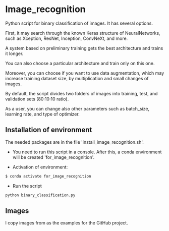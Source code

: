 # Image_recognition

Python script for binary classification of images. It has several options. 

First, it may search through the known Keras structure of NeuralNetworks, such as Xception, ResNet, Inception, ConvNeXt, and more. 

A system based on preliminary training gets the best architecture and trains it longer. 

You can also choose a particular architecture and train only on this one.

Moreover, you can choose if you want to use data augmentation, which may increase training dataset size, by multiplication and small changes of images.

By default, the script divides two folders of images into training, test, and validation sets (80:10:10 ratio).

As a user, you can change also other parameters such as batch_size, learning rate, and type of optimizer. 


## Installation of environment

The needed packages are in the file 'install_image_recognition.sh'.

- You need to run this script in a console. After this, a conda environment will be created 'for_image_recognition'. 

- Activation of environment:

```bash
$ conda activate for_image_recognition
```

- Run the script

```bash
python binary_classification.py
```

## Images
I copy images from 
as the examples for the GitHub project. 




